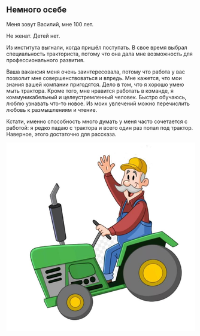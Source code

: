 ## Немного осебе
 Меня зовут Василий, мне 100 лет. 

Не женат. Детей нет.

   Из института выгнали, когда пришёл поступать. 
В свое время выбрал специальность тракториста,
потому что она дала мне возможность для профессионального развития.

   Ваша вакансия меня очень заинтересовала, потому
что работа у вас позволит мне совершенствоваться и впредь.
Мне кажется, что мои знания вашей компании пригодятся.
Дело в том, что я хорошо умею мыть трактора.
Кроме того, мне нравится работать в команде, я коммуникабельный
и целеустремленный человек. Быстро обучаюсь, люблю узнавать 
что-то новое. Из моих увлечений можно перечислить любовь к размышлениям 
и чтение. 

Кстати, именно способность много думать
у меня часто сочетается с работой: я редко падаю с трактора
и всего один раз попал под трактор. 
Наверное, этого достаточно для рассказа.

![foto](/traktor.jpg)